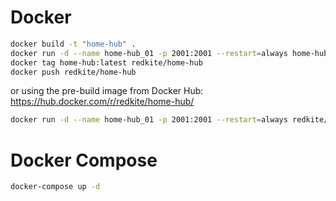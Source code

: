 # Docker

```bash
docker build -t "home-hub" .
docker run -d --name home-hub_01 -p 2001:2001 --restart=always home-hub
docker tag home-hub:latest redkite/home-hub
docker push redkite/home-hub
```

or using the pre-build image from Docker Hub: https://hub.docker.com/r/redkite/home-hub/
```bash
docker run -d --name home-hub_01 -p 2001:2001 --restart=always redkite/home-hub
```

# Docker Compose

```bash
docker-compose up -d
```
